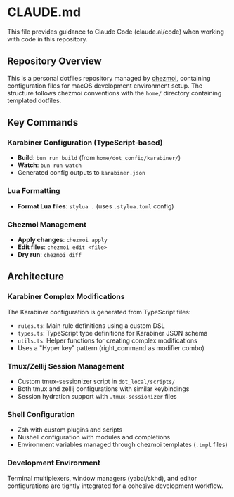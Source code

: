 # CLAUDE.md

This file provides guidance to Claude Code (claude.ai/code) when working with code in this repository.

## Repository Overview

This is a personal dotfiles repository managed by [chezmoi](https://www.chezmoi.io/), containing configuration files for macOS development environment setup. The structure follows chezmoi conventions with the `home/` directory containing templated dotfiles.

## Key Commands

### Karabiner Configuration (TypeScript-based)
- **Build**: `bun run build` (from `home/dot_config/karabiner/`)
- **Watch**: `bun run watch` 
- Generated config outputs to `karabiner.json`

### Lua Formatting
- **Format Lua files**: `stylua .` (uses `.stylua.toml` config)

### Chezmoi Management
- **Apply changes**: `chezmoi apply`
- **Edit files**: `chezmoi edit <file>`
- **Dry run**: `chezmoi diff`

## Architecture

### Karabiner Complex Modifications
The Karabiner configuration is generated from TypeScript files:
- `rules.ts`: Main rule definitions using a custom DSL
- `types.ts`: TypeScript type definitions for Karabiner JSON schema
- `utils.ts`: Helper functions for creating complex modifications
- Uses a "Hyper key" pattern (right_command as modifier combo)

### Tmux/Zellij Session Management
- Custom tmux-sessionizer script in `dot_local/scripts/`
- Both tmux and zellij configurations with similar keybindings
- Session hydration support with `.tmux-sessionizer` files

### Shell Configuration
- Zsh with custom plugins and scripts
- Nushell configuration with modules and completions
- Environment variables managed through chezmoi templates (`.tmpl` files)

### Development Environment
Terminal multiplexers, window managers (yabai/skhd), and editor configurations are tightly integrated for a cohesive development workflow.
